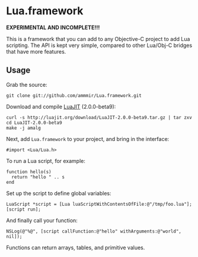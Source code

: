 # Lua.framework

**EXPERIMENTAL AND INCOMPLETE!!!**

This is a framework that you can add to any Objective-C project to add Lua
scripting. The API is kept very simple, compared to other Lua/Obj-C bridges
that have more features.

## Usage

Grab the source:

    git clone git://github.com/ammmir/Lua.framework.git

Download and compile [LuaJIT](http://luajit.org/) (2.0.0-beta9):

    curl -s http://luajit.org/download/LuaJIT-2.0.0-beta9.tar.gz | tar zxv
    cd LuaJIT-2.0.0-beta9
    make -j amalg

Next, add `Lua.framework` to your project, and bring in the interface:

    #import <Lua/Lua.h>

To run a Lua script, for example:

    function hello(s)
      return "hello " .. s
    end

Set up the script to define global variables:

    LuaScript *script = [Lua luaScriptWithContentsOfFile:@"/tmp/foo.lua"];
    [script run];

And finally call your function:

    NSLog(@"%@", [script callFunction:@"hello" withArguments:@"world", nil]);

Functions can return arrays, tables, and primitive values.
